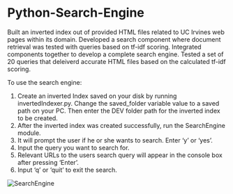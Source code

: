 # Python-Search-Engine
Built an inverted index out of provided HTML files related to UC Irvines web pages within its domain. Developed a search component where document retrieval was tested with queries based on tf-idf scoring. Integrated components together to develop a complete search engine. Tested a set of 20 queries that deleiverd accurate HTML files based on the calculated tf-idf scoring.

To use the search engine:
1. Create an inverted Index saved on your disk by running invertedIndexer.py. Change the saved_folder variable value to a saved path on your PC. Then enter the DEV folder path for the inverted index to be created.
2. After the inverted index was created successfully, run the SearchEngine module. 
3. It will prompt the user if he or she wants to search. Enter ‘y’ or ‘yes’.
4. Input the query you want to search for.
5. Relevant URLs to the users search query will appear in the console box after pressing ‘Enter’.
6. Input ‘q’ or ‘quit’ to exit the search.

![SearchEngine](https://user-images.githubusercontent.com/57119282/155824504-91e5fa19-2337-47cf-9483-d92fcc26f2d7.jpg)
